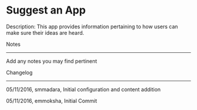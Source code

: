 Suggest an App
===========

Description: This app provides information pertaining to how users can make sure their ideas are heard.


Notes

----

Add any notes you may find pertinent
 


Changelog

----
05/11/2016, smmadara, Initial configuration and content addition

05/11/2016, emmoksha, Initial Commit